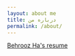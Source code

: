 ```yaml
---
layout: about me
title: درباره من
permalink: /about/
---
```


<script align="center" src="https://atbox.io/7202559118217/embed?l=en"></script><noscript><a href="https://atbox.io/7202559118217/resume?l=en">Behrooz Ha's resume</a></noscript>

